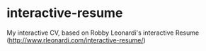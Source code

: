 # interactive-resume

My interactive CV, based on Robby Leonardi's interactive Resume (<http://www.rleonardi.com/interactive-resume/>)
